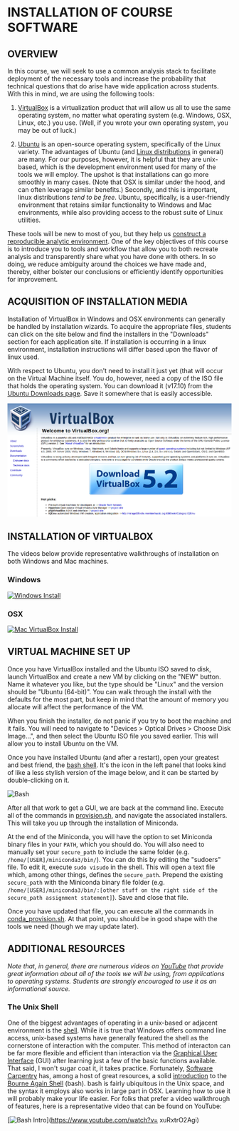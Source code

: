 # INSTALLATION OF COURSE SOFTWARE

## OVERVIEW

In this course, we will seek to use a common analysis stack to facilitate deployment of the
necessary tools and increase the probability that technical questions that do arise have wide
application across students.  With this in mind, we are using the following tools:

1. [VirtualBox](https://www.virtualbox.org) is a virtualization product that will allow us all to
use the same operating system, no matter what operating system (e.g. Windows, OSX, Linux, etc.)
you use.  (Well, if you wrote your own operating system, you may be out of luck.)

2. [Ubuntu](https://www.ubuntu.com) is an open-source operating system, specifically of the Linux
variety. The advantages of Ubuntu (and
[Linux distributions](https://en.wikipedia.org/wiki/Linux_distribution) in general) are many.  For
our purposes, however, it is helpful that they are unix-based, which is the development environment
used for many of the tools we will employ. The upshot is that installations can go more smoothly in
many cases. (Note that OSX is similar under the hood, and can often leverage similar benefits.)
Secondly, and this is important, linux distributions *tend to be free*. Ubuntu, specifically, is a
user-friendly environment that retains similar functionality to Windows and Mac environments, while
also providing access to the robust suite of Linux utilities.

These tools will be new to most of you, but they help us [construct a reproducible analytic
environment](https://medium.com/@JohnFoderaro/how-to-set-up-a-local-linux-environment-with-vagrant-163f0ba4da77).
One of the key objectives of this course is to introduce you to tools and workflow that allow you to
both recreate analysis and transparently share what you have done with others.  In so doing, we
reduce ambiguity around the choices we have made and, thereby, either bolster our conclusions or
efficiently identify opportunities for improvement.

## ACQUISITION OF INSTALLATION MEDIA

Installation of VirtualBox in Windows and OSX environments can generally be handled by
installation wizards.  To acquire the appropriate files, students can click on the site
below and find the installers in the "Downloads" section for each application site. If installation
is occurring in a linux environment, installation instructions will differ based upon the flavor of
linux used.

With respect to Ubuntu, you don't need to install it just yet (that will occur on the Virtual
Machine itself. You do, however, need a copy of the ISO file that holds the operating system. You
can download it (v17.10) from the [Ubuntu Downloads page](https://www.ubuntu.com/download/desktop).
Save it somewhere that is easily accessible.

[![VirtualBox](figs/virtualbox.png)](https://www.virtualbox.org)

## INSTALLATION OF VIRTUALBOX

The videos below provide representative walkthroughs of installation on both Windows and Mac
machines.  

### Windows

[![Windows
Install](https://img.youtube.com/vi/ncA85gRAJxk/0.jpg)](https://www.youtube.com/watch?v=ncA85gRAJxk)

### OSX

[![Mac VirtualBox Install](https://img.youtube.com/vi/lEvM-No4eQo/0.jpg)](https://www.youtube.com/watch?v=lEvM-No4eQo)

## VIRTUAL MACHINE SET UP

Once you have VirtualBox installed and the Ubuntu ISO saved to disk, launch VirtualBox and create a
new VM by clicking on the "NEW" button. Name it whatever you like, but the type should be "Linux"
and the version should be "Ubuntu (64-bit)". You can walk through the install with the defaults for
the most part, but keep in mind that the amount of memory you allocate will affect the performance
of the VM.  

When you finish the installer, do not panic if you try to boot the machine and it fails. You will
need to navigate to "Devices > Optical Drives > Choose Disk Image...", and then select the Ubuntu
ISO file you saved earlier. This will allow you to install Ubuntu on the VM.

Once you have installed Ubuntu (and after a restart), open your greatest and best friend, the [bash
shell](https://en.wikipedia.org/wiki/Bash_(Unix_shell)). It's the icon in the left panel that
looks kind of like a less stylish version of the image below, and it can be started by double-clicking
on it.

![Bash](https://www.techy360.com/wp-content/uploads/2017/11/bashmini-1.png)

After all that work to get a GUI, we are back at the command line. Execute all of the commands in
[provision.sh](https://github.com/choct155/telling_stories_with_data/blob/master/provision.sh), and navigate the associated installers. This will take you up through the installation of Miniconda.

At the end of the Miniconda, you will have the option to set Miniconda binary files in your `PATH`, which you should do. You will also need to manually set your `secure_path` to include the same folder (e.g. `/home/[USER]/miniconda3/bin/`).  You can do this by editing the "sudoers" file. To edit it, execute `sudo visudo` in the shell. This will open a text file which, among other things, defines the `secure_path`. Prepend the existing `secure_path` with the Miniconda binary file folder (e.g. `/home/[USER]/miniconda3/bin/:[other stuff on the right side of the secure_path assignment statement]`). Save and close that file.

Once you have updated that file, you can execute all the commands in [conda_provision.sh](https://github.com/choct155/telling_stories_with_data/blob/master/conda_provision.sh). At that point, you should be in good shape with the tools we need (though we may update later).

## ADDITIONAL RESOURCES

*Note that, in general, there are numerous videos on [YouTube](https://www.youtube.com) that provide
great information about all of the tools we will be using, from applications to operating systems.
Students are strongly encouraged to use it as an informational source.*

### The Unix Shell

One of the biggest advantages of operating in a unix-based or adjacent environment is the
[shell](https://en.wikipedia.org/wiki/Unix_shell).
While it is true that Windows offers command line access, unix-based systems have generally featured
the shell as the cornerstone of interaction with the computer. This method of interacton can be far
more flexible and efficient than interaction via the [Graphical User
Interface](https://en.wikipedia.org/wiki/Graphical_user_interface) (GUI) after learning just a few
of the basic functions available. That said, I won't sugar coat it, it takes practice.  Fortunately,
[Software Carpentry](https://software-carpentry.org) has, among a host of great resources, a solid
[introduction](https://swcarpentry.github.io/shell-novice/) to the [Bourne Again
Shell](https://en.wikipedia.org/wiki/Bash_(Unix_shell)) (bash). bash is fairly ubiquitous in the
Unix space, and the syntax it employs also works in large part in OSX. Learning how to use it will
probably make your life easier. For folks that prefer a video walkthrough of features, here is a
representative video that can be found on YouTube:

[![Bash Intro](https://img.youtube.com/vi/oxuRxtrO2Ag/0.jpg)](https://www.youtube.com/watch?v=
xuRxtrO2Agi)
